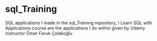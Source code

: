 # sql_Training
SQL applications I made in the sql_Training repository, I Learn SQL with Applications course are the applications I do within given by Udemy instructor Ömer Faruk Çolakoğlu 

